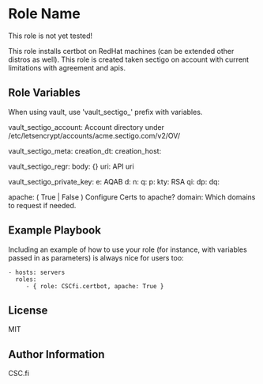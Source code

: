 Role Name
=========
This role is not yet tested!

This role installs certbot on RedHat machines (can be extended other distros as well). This role is created taken sectigo on account with current limitations with agreement and apis.

Role Variables
--------------

When using vault, use 'vault_sectigo_' prefix with variables.

vault_sectigo_account: Account directory under /etc/letsencrypt/accounts/acme.sectigo.com/v2/OV/

vault_sectigo_meta:
  creation_dt: 
  creation_host: 

vault_sectigo_regr:
  body: {}
  uri: API uri

vault_sectigo_private_key:
  e: AQAB
  d:
  n:
  q:
  p:
  kty: RSA
  qi:
  dp:
  dq:

apache: ( True | False ) Configure Certs to apache?
domain: Which domains to request if needed.

Example Playbook
----------------

Including an example of how to use your role (for instance, with variables passed in as parameters) is always nice for users too:

    - hosts: servers
      roles:
         - { role: CSCfi.certbot, apache: True }

License
-------

MIT

Author Information
------------------

CSC.fi
